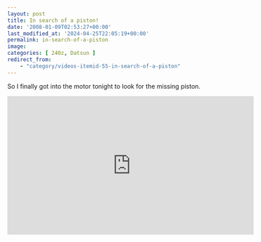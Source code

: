 ```yaml
---
layout: post
title: In search of a piston!
date: '2008-01-09T02:53:27+00:00'
last_modified_at: '2024-04-25T22:05:19+00:00'
permalink: in-search-of-a-piston
image: 
categories: [ 240z, Datsun ]
redirect_from: 
    - "category/videos-itemid-55-in-search-of-a-piston"
---
```

So I finally got into the motor tonight to look for the missing piston.

<iframe width="560" height="315" src="https://www.youtube.com/embed/y1Ihcz0jeiQ?si=uuUzgIraFWc1OnqB" title="YouTube video player" frameborder="0" allow="accelerometer; autoplay; clipboard-write; encrypted-media; gyroscope; picture-in-picture; web-share" referrerpolicy="strict-origin-when-cross-origin" allowfullscreen></iframe>
